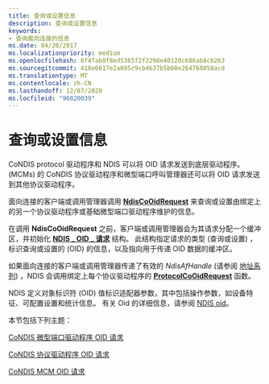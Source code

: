 ```yaml
---
title: 查询或设置信息
description: 查询或设置信息
keywords:
- 查询面向连接的信息
ms.date: 04/20/2017
ms.localizationpriority: medium
ms.openlocfilehash: 6f4fab0f8ed5365f2f2298e40120c686ab8cb263
ms.sourcegitcommit: 418e6617e2a695c9cb4b37b5b60e264760858acd
ms.translationtype: MT
ms.contentlocale: zh-CN
ms.lasthandoff: 12/07/2020
ms.locfileid: "96820039"
---
```

# <a name="querying-or-setting-information"></a>查询或设置信息





CoNDIS protocol 驱动程序和 NDIS 可以将 OID 请求发送到底层驱动程序。  (MCMs) 的 CoNDIS 协议驱动程序和微型端口呼叫管理器还可以将 OID 请求发送到其他协议驱动程序。

面向连接的客户端或调用管理器调用 [**NdisCoOidRequest**](/windows-hardware/drivers/ddi/ndis/nf-ndis-ndiscooidrequest) 来查询或设置由绑定上的另一个协议驱动程序或基础微型端口驱动程序维护的信息。

在调用 **NdisCoOidRequest** 之前，客户端或调用管理器会为其请求分配一个缓冲区，并初始化 [**NDIS \_ OID \_ 请求**](/windows-hardware/drivers/ddi/ndis/ns-ndis-_ndis_oid_request) 结构。 此结构指定请求的类型 (查询或设置) ，标识查询或设置的 (OID) 的信息，以及指向用于传递 OID 数据的缓冲区。

如果面向连接的客户端或调用管理器传递了有效的 *NdisAfHandle* (请参阅 [地址系列](address-families.md)) ，NDIS 会调用绑定上每个协议驱动程序的 [**ProtocolCoOidRequest**](/windows-hardware/drivers/ddi/ndis/nc-ndis-protocol_co_oid_request) 函数。

NDIS 定义对象标识符 (OID) 值标识适配器参数，其中包括操作参数，如设备特征、可配置设置和统计信息。 有关 Oid 的详细信息，请参阅 [NDIS oid](/windows-hardware/drivers/ddi/_netvista/)。

本节包括下列主题：

[CoNDIS 微型端口驱动程序 OID 请求](condis-miniport-driver-oid-requests.md)

[CoNDIS 协议驱动程序 OID 请求](condis-protocol-driver-oid-requests.md)

[CoNDIS MCM OID 请求](condis-mcm-oid-requests.md)

 

